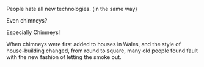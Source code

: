 People hate all new technologies. (in the same way)

Even chimneys?

Especially Chimneys!

When chimneys were first added to houses in Wales, and the style of house-building changed, from round to square, many old people found fault with the new fashion of letting the smoke out.